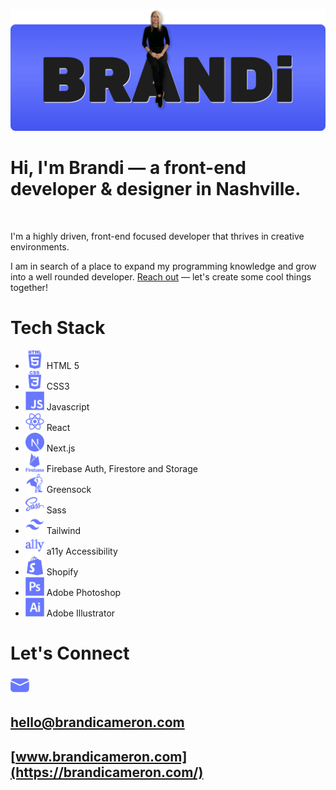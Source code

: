 ![Hi! I'm Brandi.](/images/brandi.png)

# Hi, I'm Brandi — a front-end developer & designer in Nashville.

<br>

I'm a highly driven, front-end focused developer that thrives in creative environments.

I am in search of a place to expand my programming knowledge and grow into a well rounded developer. [Reach out](mailto:hello@brandicameron.com) — let's create some cool things together!

# Tech Stack

- [<img src="./images/html5.svg" width="30" class="icon"/>](html5.svg) HTML 5
- [<img src="./images/css3.svg" width="30" class="icon"/>](css3.svg) CSS3
- [<img src="./images/javascript.svg" width="30" class="icon"/>](javascript.svg) Javascript
- [<img src="./images/react.svg" width="30" class="icon"/>](react.svg) React
- [<img src="./images/nextjs.svg" width="30" class="icon"/>](nextjs.svg) Next.js
- [<img src="./images/firebase.svg" width="30" class="icon"/>](firebase.svg) Firebase Auth, Firestore and Storage
- [<img src="./images/gsap.svg" width="30" class="icon"/>](gsap.svg) Greensock
- [<img src="./images/sass.svg" width="30" class="icon"/>](sass.svg) Sass
- [<img src="./images/tailwind.svg" width="30" class="icon"/>](tailwind.svg) Tailwind
- [<img src="./images/a11y.svg" width="30" class="icon"/>](a11y.svg) a11y Accessibility
- [<img src="./images/shopify.svg" width="30" class="icon"/>](shopify.svg) Shopify
- [<img src="./images/photoshop.svg" width="30" class="icon"/>](photoshop.svg) Adobe Photoshop
- [<img src="./images/illustrator.svg" width="30" class="icon"/>](illustrator.svg) Adobe Illustrator

# Let's Connect

<a href="mailto:hello@brandicameron.com"><img src="./images/email.svg" width="30" class="icon"/></a>

## [hello@brandicameron.com](mailto:hello@brandicameron.com)

## [www.brandicameron.com](https://brandicameron.com/)
